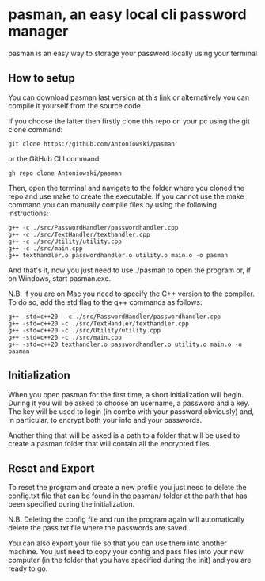 # pasman, an easy local cli password manager

pasman is an easy way to storage your password locally using your terminal

## How to setup

You can download pasman last version at this [link](https://github.com/Antoniowski/pasman/releases) or alternatively you can compile it yourself from the source code.

If you choose the latter then firstly clone this repo on your pc using the git clone command:

```
git clone https://github.com/Antoniowski/pasman
```

or the GitHub CLI command:

```
gh repo clone Antoniowski/pasman
```

Then, open the terminal and navigate to the folder where you cloned the repo and use make to create the executable.
If you cannot use the make command you can manually compile files by using the following instructions:
```
g++ -c ./src/PasswordHandler/passwordhandler.cpp
g++ -c ./src/TextHandler/texthandler.cpp
g++ -c ./src/Utility/utility.cpp
g++ -c ./src/main.cpp
g++ texthandler.o passwordhandler.o utility.o main.o -o pasman
```
And that's it, now you just need to use ./pasman to open the program or, if on Windows, start pasman.exe.

N.B. If you are on Mac you need to specify the C++ version to the compiler. To do so, add the std flag to the g++
commands as follows:

```
g++ -std=c++20  -c ./src/PasswordHandler/passwordhandler.cpp
g++ -std=c++20 -c ./src/TextHandler/texthandler.cpp
g++ -std=c++20 -c ./src/Utility/utility.cpp
g++ -std=c++20 -c ./src/main.cpp
g++ -std=c++20 texthandler.o passwordhandler.o utility.o main.o -o pasman
```

## Initialization

When you open pasman for the first time, a short initialization will begin.
During it you will be asked to choose an username, a password and a key. The key will be used to login (in combo with your password obviously) and, in particular, to encrypt both your info and your passwords.

Another thing that will be asked is a path to a folder that will be used to create a pasman folder that will contain all the encrypted files.

## Reset and Export

To reset the program and create a new profile you just need to delete the config.txt file that can be found in the pasman/ folder at the path that has been specified during the initialization.

N.B. Deleting the config file and run the program again will automatically delete the pass.txt file where the passwords are saved.

You can also export your file so that you can use them into another machine. You just need to copy your config and pass files into your new
computer (in the folder that you have spacified during the init) and you are ready to go.

